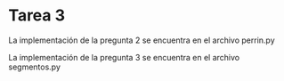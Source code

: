 # Tarea 3

La implementación de la pregunta 2 se encuentra en el archivo perrin.py

La implementación de la pregunta 3 se encuentra en el archivo segmentos.py
